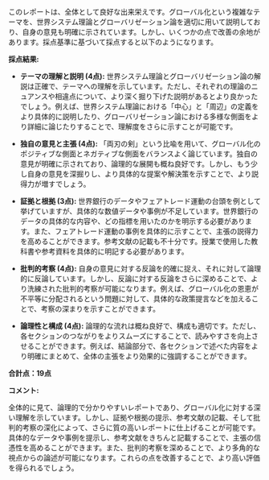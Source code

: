 このレポートは、全体として良好な出来栄えです。グローバル化という複雑なテーマを、世界システム理論とグローバリゼーション論を適切に用いて説明しており、自身の意見も明確に示されています。しかし、いくつかの点で改善の余地があります。採点基準に基づいて採点すると以下のようになります。


**採点結果:**

* **テーマの理解と説明 (4点):** 世界システム理論とグローバリゼーション論の解説は正確で、テーマへの理解を示しています。ただし、それぞれの理論のニュアンスや相違点について、より深く掘り下げた説明があるとより良かったでしょう。例えば、世界システム理論における「中心」と「周辺」の定義をより具体的に説明したり、グローバリゼーション論における多様な側面をより詳細に論じたりすることで、理解度をさらに示すことが可能です。

* **独自の意見と主張 (4点):** 「両刃の剣」という比喩を用いて、グローバル化のポジティブな側面とネガティブな側面をバランスよく論じています。独自の意見が明確に示されており、論理的な展開も概ね良好です。しかし、もう少し自身の意見を深掘りし、より具体的な提案や解決策を示すことで、より説得力が増すでしょう。

* **証拠と根拠 (3点):** 世界銀行のデータやフェアトレード運動の台頭を例として挙げていますが、具体的な数値データや事例が不足しています。世界銀行のデータの具体的な内容や、どの指標を用いたのかを明示する必要があります。また、フェアトレード運動の事例を具体的に示すことで、主張の説得力を高めることができます。参考文献の記載も不十分です。授業で使用した教科書や参考資料を具体的に明記する必要があります。

* **批判的考察 (4点):** 自身の意見に対する反論を的確に捉え、それに対して論理的に反論しています。しかし、反論に対する反論をさらに深めることで、より洗練された批判的考察が可能になります。例えば、グローバル化の恩恵が不平等に分配されるという問題に対して、具体的な政策提言などを加えることで、考察の深まりを示すことができます。

* **論理性と構成 (4点):** 論理的な流れは概ね良好で、構成も適切です。ただし、各セクションのつながりをよりスムーズにすることで、読みやすさを向上させることができます。例えば、結論部分で、各セクションで述べた内容をより明確にまとめて、全体の主張をより効果的に強調することができます。


**合計点：19点**


**コメント:**

全体的に見て、論理的で分かりやすいレポートであり、グローバル化に対する深い理解を示しています。しかし、証拠や根拠の提示、参考文献の記載、そして批判的考察の深化によって、さらに質の高いレポートに仕上げることが可能です。具体的なデータや事例を提示し、参考文献をきちんと記載することで、主張の信憑性を高めることができます。また、批判的考察を深めることで、より多角的な視点からの論述が可能になります。これらの点を改善することで、より高い評価を得られるでしょう。
